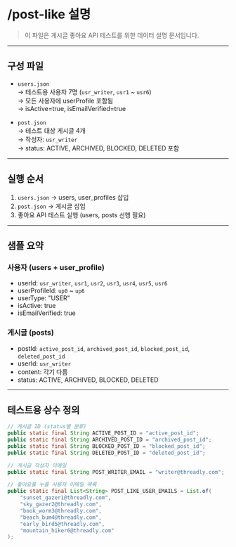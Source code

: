 # /post-like 설명

> 이 파일은 게시글 좋아요 API 테스트를 위한 데이터 설명 문서입니다.

---

## 구성 파일

- `users.json`  
  → 테스트용 사용자 7명 (`usr_writer`, `usr1` ~ `usr6`)  
  → 모든 사용자에 userProfile 포함됨  
  → isActive=true, isEmailVerified=true

- `post.json`  
  → 테스트 대상 게시글 4개  
  → 작성자: `usr_writer`  
  → status: ACTIVE, ARCHIVED, BLOCKED, DELETED 포함

---

## 실행 순서

1. `users.json` → users, user_profiles 삽입
2. `post.json` → 게시글 삽입
3. 좋아요 API 테스트 실행 (users, posts 선행 필요)

---

## 샘플 요약

### 사용자 (users + user_profile)

- userId: `usr_writer`, `usr1`, `usr2`, `usr3`, `usr4`, `usr5`, `usr6`
- userProfileId: `up0` ~ `up6`
- userType: "USER"
- isActive: true
- isEmailVerified: true

### 게시글 (posts)

- postId: `active_post_id`, `archived_post_id`, `blocked_post_id`, `deleted_post_id`
- userId: `usr_writer`
- content: 각기 다름
- status: ACTIVE, ARCHIVED, BLOCKED, DELETED

---

## 테스트용 상수 정의

```java
// 게시글 ID (status별 분류)
public static final String ACTIVE_POST_ID = "active_post_id";
public static final String ARCHIVED_POST_ID = "archived_post_id";
public static final String BLOCKED_POST_ID = "blocked_post_id";
public static final String DELETED_POST_ID = "deleted_post_id";

// 게시글 작성자 이메일
public static final String POST_WRITER_EMAIL = "writer@threadly.com";

// 좋아요를 누를 사용자 이메일 목록
public static final List<String> POST_LIKE_USER_EMAILS = List.of(
    "sunset_gazer1@threadly.com",
    "sky_gazer2@threadly.com",
    "book_worm3@threadly.com",
    "beach_bum4@threadly.com",
    "early_bird5@threadly.com",
    "mountain_hiker6@threadly.com"
);